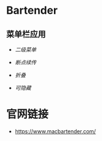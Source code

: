 # Bartender
	
## **菜单栏应用**

* *二级菜单*  

* *断点续传*

* *折叠*

* *可隐藏*

# 官网链接
* https://www.macbartender.com/
